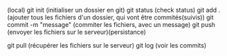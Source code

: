 

(local)
git init (initialiser un dossier en git)
git status (check status)
git add . (ajouter tous les fichiers d'un dossier, qui vont être commités(suivis))
git commit -m "message" (commiter les fichiers, avec un message)
git push (envoyer les fichiers sur le serveur)(persistance)

git pull (récupérer les fichiers sur le serveur)
git log (voir les commits)
